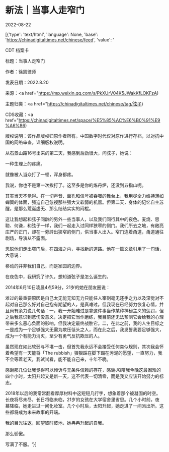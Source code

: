 # 新法｜当事人走窄门

2022-08-22

[{'type': 'text/html', 'language': None, 'base': 'https://chinadigitaltimes.net/chinese/feed', 'value': '

CDT 档案卡

标题：当事人走窄门

作者：徐凯律师

发表日期：2022.8.20

来源：<a href="https://mp.weixin.qq.com/s/PkXUrV04K5JWakKfLOKFzA)

主题归类：<a href="https://chinadigitaltimes.net/chinese/tag/弦子)

CDS收藏：<a href="https://chinadigitaltimes.net/space/%E5%85%AC%E6%B0%91%E9%A6%86)

版权说明：该作品版权归原作者所有。中国数字时代仅对原作进行存档，以对抗中国的网络审查。详细版权说明。





从石景山路16号出来的第二天，我感到后劲很大，问弦子，她说：

一种生理上的疼痛。

就像被人当众打了一顿，浑身都疼。

我说，你也不是第一次挨打了。这至多是你的炼丹炉，还没到五指山呢。

其实当天不觉得。在一切声音、面孔和信号被吞噬的舞台上，我用尽全力维持薄如蝉翼的体面，强迫自己忽视那些强大又软弱的机器。但第二天，身体的记忆自主苏醒，是那么荒诞虚无、那么结结实实的闷棍。

这让我想起和弦子同龄的另外一些当事人，以及我们同行其中的夜色。麦烧、思聪、何谦，和弦子一样，我们一起走入过同样狭窄的侧门。我们所去之地，有敞亮庄严的正门，却在一旁辟出狭窄的侧门，供当事人出入。窄门连着甬道，甬道通往剧场，导演从不露面。

思聪他们走出窄门后，在四海之内，寻找新的道路。他在一篇文章引用了一句话，大意说：

移动的并非我们自己，而是家园的边界。

在夜色中，我研究了许久，想知道弦子是怎么诞生的。

2014年6月10日凌晨4点59分，21岁的她在朋友圈说：

难过的最重要原因是自己太无能无知无力只能任人宰割毫无还手之力以及深觉对不起对自己那么好对自己抱有期望的人，是真难过。但我现在已经努力恢复心情，并且尚有余力说几句话：一，我一开始难过是拿这件事当作某种神秘主义的惩罚，但之后我意识到悲伤没意义，决定把它当作磨练，我目前还无法预测它会给我的心理带来多么恶心负面的影响，但我决定最终战胜它。二，在此之前，我的人生目标之一是成为一个足够强大无需为欺压低头之人，而在此之后，我发誓我要足够强大，成为一个有能力消灭，至少有勇气反抗欺压的人。

虽然现在如此软弱与不堪一击，但首先我永远不会接受任何类似规则，其次我会怀着希望有一天能将「The rubbish」狠狠踩在脚下蹋在污泥的愿望，一直努力，我不会等着老天，我试试看，能不能自己来，十年不晚。

感谢那几位让我觉得可以倾诉与无条件信赖的存在，感谢JQ陪我今晚这最困难的四个小时，太阳升起又是新一天，这不代表一切清零，而是我又应该开始努力的标志。

2018年以后的我常常翻看厚厚材料中这短短几行字，想象着那个被凝固的时空。长夜将尽未尽，长日将临未临，21岁的女孩在大学宿舍里省思。几个小时前，夜幕降临，她走进过一间化妆室。几个小时后，太阳升起，她走进了一间派出所。这些都将成为未来故事的开端。

我的目光往返，回望彼时彼地，她冉冉升起的自我。

那么骄傲。

写满了不服。'}]
